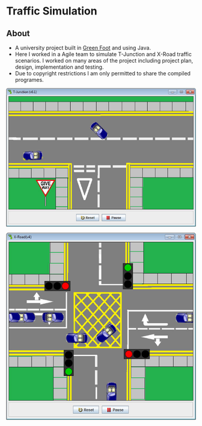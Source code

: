 # Traffic Simulation

## About
* A university project built in [Green Foot](https://www.greenfoot.org/door) and using Java. 
* Here I worked in a Agile team to simulate T-Junction and X-Road traffic scenarios. I worked on many areas of the project including project plan, design, implementation and testing. 
* Due to copyright restrictions I am only permitted to share the compiled programes. 

![t-junction](https://github.com/Freid001/traffic-simulation/blob/master/img/T-Junction.jpg)

![x-road](https://github.com/Freid001/traffic-simulation/blob/master/img/X-Road.jpg)
